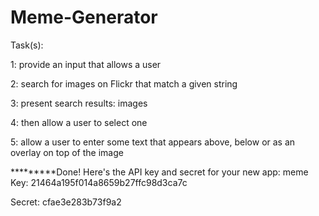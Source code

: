 # Meme-Generator


Task(s):

1: provide an input that allows a user 

2: search for images on Flickr that match a given string

3: present search results:  images 

4: then allow a user to select one 

5: allow a user to enter some text that appears above, below or as an overlay on top of the image

*********Done! Here's the API key and secret for your new app:
	meme
Key:
21464a195f014a8659b27ffc98d3ca7c

Secret:
cfae3e283b73f9a2
